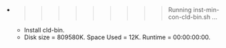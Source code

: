 * >>>>>>>>> Running inst-min-con-cld-bin.sh ...
  * Install cld-bin.
  * Disk size = 809580K. Space Used = 12K. Runtime = 00:00:00:00.
